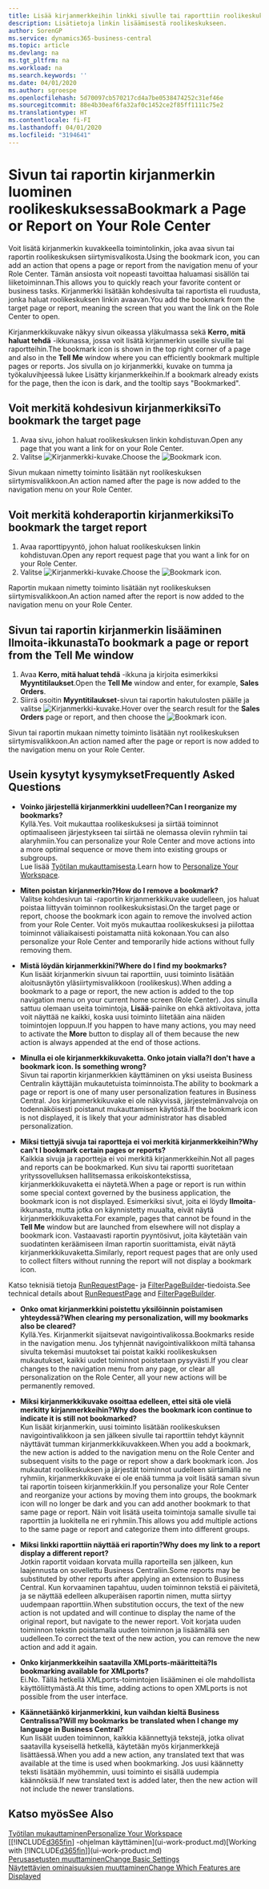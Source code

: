 ```yaml
---
title: Lisää kirjanmerkkeihin linkki sivulle tai raporttiin roolikeskuksessasi | Microsoft Docs
description: Lisätietoja linkin lisäämisestä roolikeskukseen.
author: SorenGP
ms.service: dynamics365-business-central
ms.topic: article
ms.devlang: na
ms.tgt_pltfrm: na
ms.workload: na
ms.search.keywords: ''
ms.date: 04/01/2020
ms.author: sgroespe
ms.openlocfilehash: 5d70097cb570217cd4a7be0538474252c31ef46e
ms.sourcegitcommit: 88e4b30eaf6fa32af0c1452ce2f85ff1111c75e2
ms.translationtype: HT
ms.contentlocale: fi-FI
ms.lasthandoff: 04/01/2020
ms.locfileid: "3194641"
---
```

# <a name="bookmark-a-page-or-report-on-your-role-center"></a><span data-ttu-id="a0cc2-103">Sivun tai raportin kirjanmerkin luominen roolikeskuksessa</span><span class="sxs-lookup"><span data-stu-id="a0cc2-103">Bookmark a Page or Report on Your Role Center</span></span>
<span data-ttu-id="a0cc2-104">Voit lisätä kirjanmerkin kuvakkeella toimintolinkin, joka avaa sivun tai raportin roolikeskuksen siirtymisvalikosta.</span><span class="sxs-lookup"><span data-stu-id="a0cc2-104">Using the bookmark icon, you can add an action that opens a page or report from the navigation menu of your Role Center.</span></span> <span data-ttu-id="a0cc2-105">Tämän ansiosta voit nopeasti tavoittaa haluamasi sisällön tai liiketoiminnan.</span><span class="sxs-lookup"><span data-stu-id="a0cc2-105">This allows you to quickly reach your favorite content or business tasks.</span></span> <span data-ttu-id="a0cc2-106">Kirjanmerkki lisätään kohdesivulta tai raportista eli ruudusta, jonka haluat roolikeskuksen linkin avaavan.</span><span class="sxs-lookup"><span data-stu-id="a0cc2-106">You add the bookmark from the target page or report, meaning the screen that you want the link on the Role Center to open.</span></span>

<span data-ttu-id="a0cc2-107">Kirjanmerkkikuvake näkyy sivun oikeassa yläkulmassa sekä **Kerro, mitä haluat tehdä** -ikkunassa, jossa voit lisätä kirjanmerkin useille sivuille tai raportteihin.</span><span class="sxs-lookup"><span data-stu-id="a0cc2-107">The bookmark icon is shown in the top right corner of a page and also in the **Tell Me** window where you can efficiently bookmark multiple pages or reports.</span></span> <span data-ttu-id="a0cc2-108">Jos sivulla on jo kirjanmerkki, kuvake on tumma ja työkaluvihjeessä lukee Lisätty kirjanmerkkeihin.</span><span class="sxs-lookup"><span data-stu-id="a0cc2-108">If a bookmark already exists for the page, then the icon is dark, and the tooltip says "Bookmarked".</span></span>

## <a name="to-bookmark-the-target-page"></a><span data-ttu-id="a0cc2-109">Voit merkitä kohdesivun kirjanmerkiksi</span><span class="sxs-lookup"><span data-stu-id="a0cc2-109">To bookmark the target page</span></span>
1. <span data-ttu-id="a0cc2-110">Avaa sivu, johon haluat roolikeskuksen linkin kohdistuvan.</span><span class="sxs-lookup"><span data-stu-id="a0cc2-110">Open any page that you want a link for on your Role Center.</span></span>
2. <span data-ttu-id="a0cc2-111">Valitse ![Kirjanmerkki](media/ui_bookmark_icon.png "Kirjanmerkki")-kuvake.</span><span class="sxs-lookup"><span data-stu-id="a0cc2-111">Choose the ![Bookmark](media/ui_bookmark_icon.png "Bookmark") icon.</span></span>

<span data-ttu-id="a0cc2-112">Sivun mukaan nimetty toiminto lisätään nyt roolikeskuksen siirtymisvalikkoon.</span><span class="sxs-lookup"><span data-stu-id="a0cc2-112">An action named after the page is now added to the navigation menu on your Role Center.</span></span>

## <a name="to-bookmark-the-target-report"></a><span data-ttu-id="a0cc2-113">Voit merkitä kohderaportin kirjanmerkiksi</span><span class="sxs-lookup"><span data-stu-id="a0cc2-113">To bookmark the target report</span></span>
1. <span data-ttu-id="a0cc2-114">Avaa raporttipyyntö, johon haluat roolikeskuksen linkin kohdistuvan.</span><span class="sxs-lookup"><span data-stu-id="a0cc2-114">Open any report request page that you want a link for on your Role Center.</span></span>
2. <span data-ttu-id="a0cc2-115">Valitse ![Kirjanmerkki](media/ui_bookmark_icon.png "Kirjanmerkki")-kuvake.</span><span class="sxs-lookup"><span data-stu-id="a0cc2-115">Choose the ![Bookmark](media/ui_bookmark_icon.png "Bookmark") icon.</span></span>

<span data-ttu-id="a0cc2-116">Raportin mukaan nimetty toiminto lisätään nyt roolikeskuksen siirtymisvalikkoon.</span><span class="sxs-lookup"><span data-stu-id="a0cc2-116">An action named after the report is now added to the navigation menu on your Role Center.</span></span>

## <a name="to-bookmark-a-page-or-report-from-the-tell-me-window"></a><span data-ttu-id="a0cc2-117">Sivun tai raportin kirjanmerkin lisääminen Ilmoita-ikkunasta</span><span class="sxs-lookup"><span data-stu-id="a0cc2-117">To bookmark a page or report from the Tell Me window</span></span>
1. <span data-ttu-id="a0cc2-118">Avaa **Kerro, mitä haluat tehdä** -ikkuna ja kirjoita esimerkiksi **Myyntitilaukset**.</span><span class="sxs-lookup"><span data-stu-id="a0cc2-118">Open the **Tell Me** window and enter, for example, **Sales Orders**.</span></span>
2. <span data-ttu-id="a0cc2-119">Siirrä osoitin **Myyntitilaukset**-sivun tai raportin hakutulosten päälle ja valitse ![Kirjanmerkki](media/ui_bookmark_icon.png "Kirjanmerkki")-kuvake.</span><span class="sxs-lookup"><span data-stu-id="a0cc2-119">Hover over the search result for the **Sales Orders** page or report, and then choose the ![Bookmark](media/ui_bookmark_icon.png "Bookmark") icon.</span></span>

<span data-ttu-id="a0cc2-120">Sivun tai raportin mukaan nimetty toiminto lisätään nyt roolikeskuksen siirtymisvalikkoon.</span><span class="sxs-lookup"><span data-stu-id="a0cc2-120">An action named after the page or report is now added to the navigation menu on your Role Center.</span></span>


## <a name="frequently-asked-questions"></a><span data-ttu-id="a0cc2-121">Usein kysytyt kysymykset</span><span class="sxs-lookup"><span data-stu-id="a0cc2-121">Frequently Asked Questions</span></span>  

- <span data-ttu-id="a0cc2-122">**Voinko järjestellä kirjanmerkkini uudelleen?**</span><span class="sxs-lookup"><span data-stu-id="a0cc2-122">**Can I reorganize my bookmarks?**</span></span>  
<span data-ttu-id="a0cc2-123">Kyllä.</span><span class="sxs-lookup"><span data-stu-id="a0cc2-123">Yes.</span></span> <span data-ttu-id="a0cc2-124">Voit mukauttaa roolikeskuksesi ja siirtää toiminnot optimaaliseen järjestykseen tai siirtää ne olemassa oleviin ryhmiin tai alaryhmiin.</span><span class="sxs-lookup"><span data-stu-id="a0cc2-124">You can personalize your Role Center and move actions into a more optimal sequence or move them into existing groups or subgroups.</span></span>  
<span data-ttu-id="a0cc2-125">Lue lisää [Työtilan mukauttamisesta](ui-personalization-user.md).</span><span class="sxs-lookup"><span data-stu-id="a0cc2-125">Learn how to [Personalize Your Workspace](ui-personalization-user.md).</span></span>

- <span data-ttu-id="a0cc2-126">**Miten poistan kirjanmerkin?**</span><span class="sxs-lookup"><span data-stu-id="a0cc2-126">**How do I remove a bookmark?**</span></span>  
<span data-ttu-id="a0cc2-127">Valitse kohdesivun tai -raportin kirjanmerkkikuvake uudelleen, jos haluat poistaa liittyvän toiminnon roolikeskuksistasi.</span><span class="sxs-lookup"><span data-stu-id="a0cc2-127">On the target page or report, choose the bookmark icon again to remove the involved action from your Role Center.</span></span> <span data-ttu-id="a0cc2-128">Voit myös mukauttaa roolikeskuksesi ja piilottaa toiminnot väliaikaisesti poistamatta niitä kokonaan.</span><span class="sxs-lookup"><span data-stu-id="a0cc2-128">You can also personalize your Role Center and temporarily hide actions without fully removing them.</span></span>

- <span data-ttu-id="a0cc2-129">**Mistä löydän kirjanmerkkini?**</span><span class="sxs-lookup"><span data-stu-id="a0cc2-129">**Where do I find my bookmarks?**</span></span>  
<span data-ttu-id="a0cc2-130">Kun lisäät kirjanmerkin sivuun tai raporttiin, uusi toiminto lisätään aloitusnäytön yläsiirtymisvalikkoon (roolikeskus).</span><span class="sxs-lookup"><span data-stu-id="a0cc2-130">When adding a bookmark to a page or report, the new action is added to the top navigation menu on your current home screen (Role Center).</span></span> <span data-ttu-id="a0cc2-131">Jos sinulla sattuu olemaan useita toimintoja, **Lisää**-painike on ehkä aktivoitava, jotta voit näyttää ne kaikki, koska uusi toiminto liitetään aina näiden toimintojen loppuun.</span><span class="sxs-lookup"><span data-stu-id="a0cc2-131">If you happen to have many actions, you may need to activate the **More** button to display all of them because the new action is always appended at the end of those actions.</span></span>
<!-- Should we add a screenshot here? -->

- <span data-ttu-id="a0cc2-132">**Minulla ei ole kirjanmerkkikuvaketta. Onko jotain vialla?**</span><span class="sxs-lookup"><span data-stu-id="a0cc2-132">**I don't have a bookmark icon. Is something wrong?**</span></span>  
<span data-ttu-id="a0cc2-133">Sivun tai raportin kirjanmerkkien käyttäminen on yksi useista Business Centralin käyttäjän mukautetuista toiminnoista.</span><span class="sxs-lookup"><span data-stu-id="a0cc2-133">The ability to bookmark a page or report is one of many user personalization features in Business Central.</span></span> <span data-ttu-id="a0cc2-134">Jos kirjanmerkkikuvake ei ole näkyvissä, järjestelmänvalvoja on todennäköisesti poistanut mukauttamisen käytöstä.</span><span class="sxs-lookup"><span data-stu-id="a0cc2-134">If the bookmark icon is not displayed, it is likely that your administrator has disabled personalization.</span></span>

- <span data-ttu-id="a0cc2-135">**Miksi tiettyjä sivuja tai raportteja ei voi merkitä kirjanmerkkeihin?**</span><span class="sxs-lookup"><span data-stu-id="a0cc2-135">**Why can't I bookmark certain pages or reports?**</span></span>  
<span data-ttu-id="a0cc2-136">Kaikkia sivuja ja raportteja ei voi merkitä kirjanmerkkeihin.</span><span class="sxs-lookup"><span data-stu-id="a0cc2-136">Not all pages and reports can be bookmarked.</span></span> <span data-ttu-id="a0cc2-137">Kun sivu tai raportti suoritetaan yrityssovelluksen hallitsemassa erikoiskontekstissa, kirjanmerkkikuvaketta ei näytetä.</span><span class="sxs-lookup"><span data-stu-id="a0cc2-137">When a page or report is run within some special context governed by the business application, the bookmark icon is not displayed.</span></span> <span data-ttu-id="a0cc2-138">Esimerkiksi sivut, joita ei löydy **Ilmoita**-ikkunasta, mutta jotka on käynnistetty muualta, eivät näytä kirjanmerkkikuvaketta.</span><span class="sxs-lookup"><span data-stu-id="a0cc2-138">For example, pages that cannot be found in the **Tell Me** window but are launched from elsewhere will not display a bookmark icon.</span></span> <span data-ttu-id="a0cc2-139">Vastaavasti raportin pyyntösivut, joita käytetään vain suodatinten keräämiseen ilman raportin suorittamista, eivät näytä kirjanmerkkikuvaketta.</span><span class="sxs-lookup"><span data-stu-id="a0cc2-139">Similarly, report request pages that are only used to collect filters without running the report will not display a bookmark icon.</span></span>

<span data-ttu-id="a0cc2-140">Katso teknisiä tietoja [RunRequestPage](https://docs.microsoft.com/dynamics365/business-central/dev-itpro/developer/methods-auto/report/reportinstance-runrequestpage-method)- ja [FilterPageBuilder](https://docs.microsoft.com/dynamics365/business-central/dev-itpro/developer/methods-auto/filterpagebuilder/filterpagebuilder-data-type)-tiedoista.</span><span class="sxs-lookup"><span data-stu-id="a0cc2-140">See technical details about [RunRequestPage](https://docs.microsoft.com/dynamics365/business-central/dev-itpro/developer/methods-auto/report/reportinstance-runrequestpage-method) and [FilterPageBuilder](https://docs.microsoft.com/dynamics365/business-central/dev-itpro/developer/methods-auto/filterpagebuilder/filterpagebuilder-data-type).</span></span>

- <span data-ttu-id="a0cc2-141">**Onko omat kirjanmerkkini poistettu yksilöinnin poistamisen yhteydessä?**</span><span class="sxs-lookup"><span data-stu-id="a0cc2-141">**When clearing my personalization, will my bookmarks also be cleared?**</span></span>  
<span data-ttu-id="a0cc2-142">Kyllä.</span><span class="sxs-lookup"><span data-stu-id="a0cc2-142">Yes.</span></span> <span data-ttu-id="a0cc2-143">Kirjanmerkit sijaitsevat navigointivalikossa.</span><span class="sxs-lookup"><span data-stu-id="a0cc2-143">Bookmarks reside in the navigation menu.</span></span> <span data-ttu-id="a0cc2-144">Jos tyhjennät navigointivalikkoon miltä tahansa sivulta tekemäsi muutokset tai poistat kaikki roolikeskuksen mukautukset, kaikki uudet toiminnot poistetaan pysyvästi.</span><span class="sxs-lookup"><span data-stu-id="a0cc2-144">If you clear changes to the navigation menu from any page, or clear all personalization on the Role Center, all your new actions will be permanently removed.</span></span>

- <span data-ttu-id="a0cc2-145">**Miksi kirjanmerkkikuvake osoittaa edelleen, ettei sitä ole vielä merkitty kirjanmerkkeihin?**</span><span class="sxs-lookup"><span data-stu-id="a0cc2-145">**Why does the bookmark icon continue to indicate it is still not bookmarked?**</span></span>  
<span data-ttu-id="a0cc2-146">Kun lisäät kirjanmerkin, uusi toiminto lisätään roolikeskuksen navigointivalikkoon ja sen jälkeen sivulle tai raporttiin tehdyt käynnit näyttävät tumman kirjanmerkkikuvakkeen.</span><span class="sxs-lookup"><span data-stu-id="a0cc2-146">When you add a bookmark, the new action is added to the navigation menu on the Role Center and subsequent visits to the page or report show a dark bookmark icon.</span></span> <span data-ttu-id="a0cc2-147">Jos mukautat roolikeskuksen ja järjestät toiminnot uudelleen siirtämällä ne ryhmiin, kirjanmerkkikuvake ei ole enää tumma ja voit lisätä saman sivun tai raportin toiseen kirjanmerkkiin.</span><span class="sxs-lookup"><span data-stu-id="a0cc2-147">If you personalize your Role Center and reorganize your actions by moving them into groups, the bookmark icon will no longer be dark and you can add another bookmark to that same page or report.</span></span> <span data-ttu-id="a0cc2-148">Näin voit lisätä useita toimintoja samalle sivulle tai raporttiin ja luokitella ne eri ryhmiin.</span><span class="sxs-lookup"><span data-stu-id="a0cc2-148">This allows you add multiple actions to the same page or report and categorize them into different groups.</span></span>

- <span data-ttu-id="a0cc2-149">**Miksi linkki raporttiin näyttää eri raportin?**</span><span class="sxs-lookup"><span data-stu-id="a0cc2-149">**Why does my link to a report display a different report?**</span></span>  
<span data-ttu-id="a0cc2-150">Jotkin raportit voidaan korvata muilla raporteilla sen jälkeen, kun laajennusta on sovellettu Business Centraliin.</span><span class="sxs-lookup"><span data-stu-id="a0cc2-150">Some reports may be substituted by other reports after applying an extension to Business Central.</span></span> <span data-ttu-id="a0cc2-151">Kun korvaaminen tapahtuu, uuden toiminnon tekstiä ei päivitetä, ja se näyttää edelleen alkuperäisen raportin nimen, mutta siirtyy uudempaan raporttiin.</span><span class="sxs-lookup"><span data-stu-id="a0cc2-151">When substitution occurs, the text of the new action is not updated and will continue to display the name of the original report, but navigate to the newer report.</span></span> <span data-ttu-id="a0cc2-152">Voit korjata uuden toiminnon tekstin poistamalla uuden toiminnon ja lisäämällä sen uudelleen.</span><span class="sxs-lookup"><span data-stu-id="a0cc2-152">To correct the text of the new action, you can remove the new action and add it again.</span></span>
<!-- For more information on report substitution, see this link UNAVAILABLE AT THIS TIME -->

- <span data-ttu-id="a0cc2-153">**Onko kirjanmerkkeihin saatavilla XMLports-määritteitä?**</span><span class="sxs-lookup"><span data-stu-id="a0cc2-153">**Is bookmarking available for XMLports?**</span></span>  
<span data-ttu-id="a0cc2-154">Ei.</span><span class="sxs-lookup"><span data-stu-id="a0cc2-154">No.</span></span> <span data-ttu-id="a0cc2-155">Tällä hetkellä XMLports-toimintojen lisääminen ei ole mahdollista käyttöliittymästä.</span><span class="sxs-lookup"><span data-stu-id="a0cc2-155">At this time, adding actions to open XMLports is not possible from the user interface.</span></span>

- <span data-ttu-id="a0cc2-156">**Käännetäänkö kirjanmerkkini, kun vaihdan kieltä Business Centralissa?**</span><span class="sxs-lookup"><span data-stu-id="a0cc2-156">**Will my bookmarks be translated when I change my language in Business Central?**</span></span>  
<span data-ttu-id="a0cc2-157">Kun lisäät uuden toiminnon, kaikkia käännettyjä tekstejä, jotka olivat saatavilla kyseisellä hetkellä, käytetään myös kirjanmerkkejä lisättäessä.</span><span class="sxs-lookup"><span data-stu-id="a0cc2-157">When you add a new action, any translated text that was available at the time is used when bookmarking.</span></span> <span data-ttu-id="a0cc2-158">Jos uusi käännetty teksti lisätään myöhemmin, uusi toiminto ei sisällä uudempia käännöksiä.</span><span class="sxs-lookup"><span data-stu-id="a0cc2-158">If new translated text is added later, then the new action will not include the newer translations.</span></span>


## <a name="see-also"></a><span data-ttu-id="a0cc2-159">Katso myös</span><span class="sxs-lookup"><span data-stu-id="a0cc2-159">See Also</span></span>
[<span data-ttu-id="a0cc2-160">Työtilan mukauttaminen</span><span class="sxs-lookup"><span data-stu-id="a0cc2-160">Personalize Your Workspace</span></span>](ui-personalization-user.md)  
<span data-ttu-id="a0cc2-161">[[!INCLUDE[d365fin](includes/d365fin_md.md)] -ohjelman käyttäminen](ui-work-product.md)</span><span class="sxs-lookup"><span data-stu-id="a0cc2-161">[Working with [!INCLUDE[d365fin](includes/d365fin_md.md)]](ui-work-product.md)</span></span>  
[<span data-ttu-id="a0cc2-162">Perusasetusten muuttaminen</span><span class="sxs-lookup"><span data-stu-id="a0cc2-162">Change Basic Settings</span></span>](ui-change-basic-settings.md)  
[<span data-ttu-id="a0cc2-163">Näytettävien ominaisuuksien muuttaminen</span><span class="sxs-lookup"><span data-stu-id="a0cc2-163">Change Which Features are Displayed</span></span>](ui-experiences.md)  
